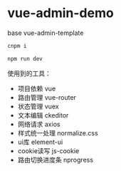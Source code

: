 # vue-admin-demo

base vue-admin-template

```bash
cnpm i

npm run dev
```

使用到的工具：

- 项目依赖 vue
- 路由管理 vue-router
- 状态管理 vuex
- 文本编辑 ckeditor
- 网络请求 axios
- 样式统一处理 normalize.css
- ui库 element-ui
- cookie读写 js-cookie
- 路由切换进度条 nprogress